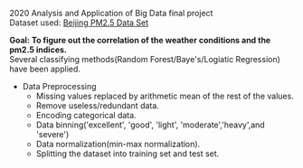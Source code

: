 2020 Analysis and Application of Big Data final project  
Dataset used: [Beijing PM2.5 Data Set](https://archive.ics.uci.edu/ml/datasets/Beijing%20PM2.5%20Data)  

**Goal: To figure out the correlation of the weather conditions and the pm2.5 indices.**  
Several classifying methods(Random Forest/Baye's/Logiatic Regression) have been applied.  

* Data Preprocessing
    * Missing values replaced by arithmetic mean of the rest of the values.
    * Remove useless/redundant data.
    * Encoding categorical data.
    *  Data binning('excellent', 'good', 'light', 'moderate','heavy',and 'severe')
    *  Data normalization(min-max normalization).
    *  Splitting the dataset into training set and test set.
